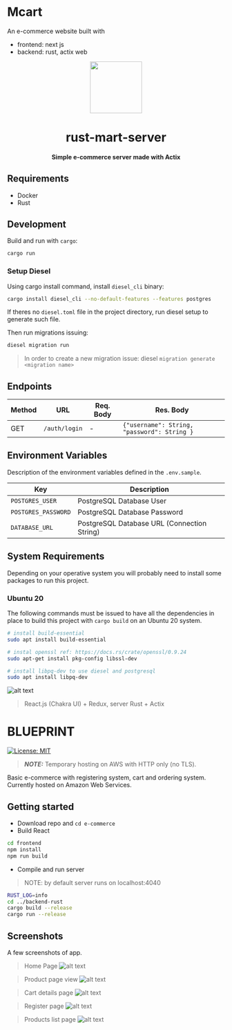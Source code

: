 # Mcart

An e-commerce website built with

- frontend: next js
- backend: rust, actix web


<div>
  <div align="center" style="display: block; text-align: center;">
    <img src="https://raw.githubusercontent.com/rust-lang-ve/design/main/assets/logo_above.png" height="120" width="120" />
  </div>
  <h1 align="center">rust-mart-server</h1>
  <h4 align="center">Simple e-commerce server made with Actix</h4>
</div>

## Requirements
- Docker
- Rust

## Development

Build and run with `cargo`:

```bash
cargo run
```

### Setup Diesel

Using cargo install command, install `diesel_cli` binary:

```bash
cargo install diesel_cli --no-default-features --features postgres
```

If theres no `diesel.toml` file in the project directory, run diesel setup to generate such file.

Then run migrations issuing:

```bash
diesel migration run
```

> In order to create a new migration issue: diesel `migration generate <migration name>`

## Endpoints

Method | URL | Req. Body | Res. Body
--- | --- | --- | ---
GET | `/auth/login` | - | `{"username": String, "password": String }`

## Environment Variables

Description of the environment variables defined in the `.env.sample`.

Key | Description
--- | ---
`POSTGRES_USER` | PostgreSQL Database User
`POSTGRES_PASSWORD` | PostgreSQL Database Password
`DATABASE_URL` | PostgreSQL Database URL (Connection String)

## System Requirements

Depending on your operative system you will probably need to install some packages
to run this project.

### Ubuntu 20

The following commands must be issued to have all the dependencies in place
to build this project with `cargo build` on an Ubuntu 20 system.

```bash
# install build-essential
sudo apt install build-essential
```

```bash
# instal openssl ref: https://docs.rs/crate/openssl/0.9.24
sudo apt-get install pkg-config libssl-dev
```

```bash
# install libpq-dev to use diesel and postgresql
sudo apt install libpq-dev
```



![alt text](git_resources/logo.png)
> React.js (Chakra UI) + Redux, server Rust + Actix
# BLUEPRINT
[![License: MIT](https://img.shields.io/badge/License-MIT-yellow.svg)](https://opensource.org/licenses/MIT)

> **_NOTE:_**  Temporary hosting on AWS with HTTP only (no TLS).

Basic e-commerce with registering system, cart and ordering system. Currently hosted on Amazon Web Services.

## Getting started

- Download repo and `cd e-commerce`
- Build React
```bash
cd frontend
npm install
npm run build
```
- Compile and run server
> NOTE: by default server runs on localhost:4040
```bash
RUST_LOG=info
cd ../backend-rust
cargo build --release
cargo run --release
```

## Screenshots
A few screenshots of app.

> Home Page
![alt text](git_resources/sc01.png)

> Product page view
![alt text](git_resources/sc02.png)

> Cart details page
![alt text](git_resources/sc03.png)

> Register page
![alt text](git_resources/sc04.png)

> Products list page
![alt text](git_resources/sc05.png)